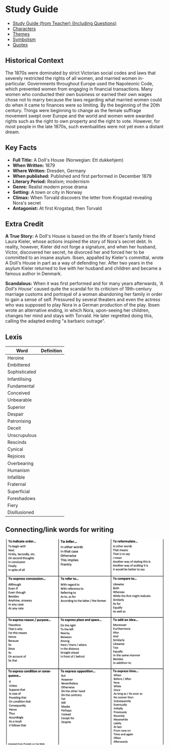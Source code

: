 # Study Guide

- [Study Guide (from Teacher) (Including Questions)](study-guide/a-dolls-house-study-guide.pdf)
- [Characters](study-guide/characters.md)
- [Themes](study-guide/themes.md)
- [Symbolism](study-guide/symbolism.md)
- [Quotes](study-guide/quotes.md)

## Historical Context

The 1870s were dominated by strict Victorian social codes and laws that severely restricted the rights of all women, and married women in-particular. Governments throughout Europe used the Napoleonic Code, which prevented women from engaging in financial transactions. Many women who conducted their own business or earned their own wages chose not to marry because the laws regarding what married women could do when it came to finances were so limiting. By the beginning of the 20th century. Things were beginning to change as the female suffrage movement swept over Europe and the world and women were awarded rights such as the right to own property and the right to vote. However, for most people in the late 1870s, such eventualities were not yet even a distant dream.

## Key Facts

- **Full Title:** A Doll's House (Norwegian: Ett dukkehjem)
- **When Written:** 1879
- **Where Written:** Dresden, Germany
- **When published:** Published and first performed in December 1879
- **Literary Period:** Realism; modernism
- **Genre:** Realist modern prose drama
- **Setting:** A town or city in Norway
- **Climax:** When Torvald discovers the letter from Krogstad revealing Nora's secret
- **Antagonist:** At first Krogstad, then Torvald

## Extra Credit

**A True Story:** A Doll's House is based on the life of Ibsen's family friend Laura Kieler, whose actions inspired the story of Nora's secret debt. In reality, however, Kieler did not forge a signature, and when her husband, Victor, discovered her secret, he divorced her and forced her to be committed to an insane asylum. Ibsen, appalled by Kieler's committal, wrote A Doll's House in part as a way of defending her. After two years in the asylum Kieler returned to live with her husband and children and became a famous author in Denmark.

**Scandalous:** When it was first performed and for many years afterwards, *'A Doll's House'* caused quite the scandal for its criticism of 19th-century marriage customs and portrayal of a woman abandoning her family in order to gain a sense of self. Pressured by several theaters and even the actress who was supposed to play Nora in a German production of the play. Ibsen wrote an alternative ending, in which Nora, upon-seeing her children, changes her mind and stays with Torvald. He later regretted doing this, calling the adapted ending "a barbaric outrage".

## Lexis <!--Fill in definiton section of table-->

| Word          | Definition |
|---------------|------------|
| Heroine       |            |
| Embittered    |            |
| Sophisticated |            |
| Infantilising |            |
| Fundamental   |            |
| Conceived     |            |
| Unbearable    |            |
| Superior      |            |
| Despair       |            |
| Patronising   |            |
| Deceit        |            |
| Unscrupulous  |            |
| Rescinds      |            |
| Cynical       |            |
| Rejoices      |            |
| Overbearing   |            |
| Humanism      |            |
| Infallible    |            |
| Fraternal     |            |
| Superficial   |            |
| Foreshadows   |            |
| Fiery         |            |
| Disillusioned |            |


## Connecting/link words for writing

![Connecting/link words for writing](study-guide/connecting-words.png)
